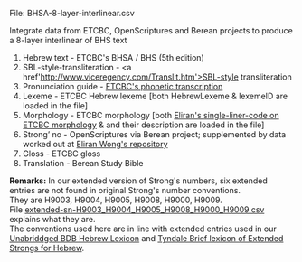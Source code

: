 File: BHSA-8-layer-interlinear.csv

Integrate data from ETCBC, OpenScriptures and Berean projects to produce a 8-layer interlinear of BHS text

1) Hebrew text - ETCBC's BHSA / BHS (5th edition)
2) SBL-style-transliteration - <a href'http://www.viceregency.com/Translit.htm'>SBL-style transliteration</a>
3) Pronunciation guide - <a href='https://dans-labs.github.io/text-fabric/Writing/Hebrew/'>ETCBC's phonetic transcription</a>
4) Lexeme - ETCBC Hebrew lexeme [both HebrewLexeme	& lexemeID are loaded in the file]
5) Morphology - ETCBC morphology [both <a href='https://github.com/eliranwong/BHS-morphology'>Eliran's single-liner-code on ETCBC morphology</a> & and their description are loaded in the file]
6) Strong’ no - OpenScriptures via Berean project; supplemented by data worked out at <a href='https://github.com/eliranwong/BHS-Strong-no'>Eliran Wong's repository</a>
7) Gloss - ETCBC gloss
8) Translation - Berean Study Bible

<b>Remarks:</b>
In our extended version of Strong's numbers, six extended entries are not found in original Strong's number conventions.<br>
They are H9003, H9004, H9005, H9008, H9000, H9009.<br>
File <a href='https://github.com/eliranwong/OpenHebrewBible/blob/master/002-BHS-with-Strong-no/extended-sn-H9003_H9004_H9005_H9008_H9000_H9009.csv'>extended-sn-H9003_H9004_H9005_H9008_H9000_H9009.csv</a> explains what they are.<br>
The conventions used here are in line with extended entries used in our <a href='https://github.com/eliranwong/unabridged-BDB-Hebrew-lexicon'>Unabriddged BDB Hebrew Lexicon</a> and <a href='https://github.com/tyndale/STEPBible-Data/blob/master/TBESH%20-%20Tyndale%20Brief%20lexicon%20of%20Extended%20Strongs%20for%20Hebrew%20-%20TyndaleHouse.com%20STEPBible.org%20CC%20BY-NC-ND.txt'>Tyndale Brief lexicon of Extended Strongs for Hebrew</a>.
